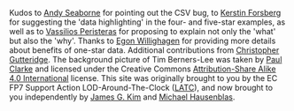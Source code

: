 Kudos to [Andy Seaborne](https://twitter.com/andyseaborne) for pointing out the CSV bug,
to [Kerstin Forsberg](https://twitter.com/kerfors) for suggesting the 'data highlighting' in the four- and five-star examples, as well as to [Vassilios Peristeras](https://twitter.com/vassilios) for proposing to explain not only the 'what' but also the 'why'. Thanks to [Egon Willighagen](https://twitter.com/egonwillighagen) for providing more details about benefits of one-star data. Additional contributions from [Christopher Gutteridge](http://www.ecs.soton.ac.uk/people/cjg). The background picture of Tim Berners-Lee was taken by [Paul Clarke](http://paulclarke.com/) and licensed under the Creative Commons [Attribution-Share Alike 4.0 International](https://creativecommons.org/licenses/by-sa/4.0/deed.en) license. This site was originally brought to you by the EC FP7 Support Action LOD-Around-The-Clock ([LATC](http://cordis.europa.eu/project/rcn/95552_en.html)), and now brought to you independently by [James G. Kim](http://jayg.org/) and [Michael Hausenblas](http://mhausenblas.info/).
